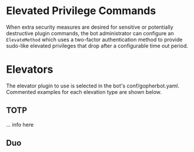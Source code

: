 # Elevated Privilege Commands

When extra security measures are desired for sensitive or potentially destructive plugin commands,
the bot administrator can configure an `ElevateMethod` which uses a two-factor authentication method
to provide sudo-like elevated privileges that drop after a configurable time out period.

# Elevators
The elevator plugin to use is selected in the bot's conf/gopherbot.yaml. Commented examples for each
elevation type are shown below.

## TOTP
... info here

## Duo

